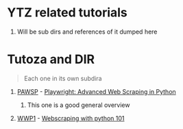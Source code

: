 # YTZ related tutorials 

1. Will be sub dirs and references of it dumped here 

# Tutoza and DIR

> Each one in its own subdira 

1. [PAWSP](./PAWSP/) - [Playwright: Advanced Web Scraping in Python](https://youtu.be/biFzRHk4xpY?si=SAwuzoJtl7Ehx_1j)
   1. This one is a good general overview 

2. [WWP1](./WWP1/) - [Webscraping with python 101](https://www.youtube.com/playlist?list=PLRzwgpycm-FiTz9bGQoITAzFEOJkbF6Qp)

